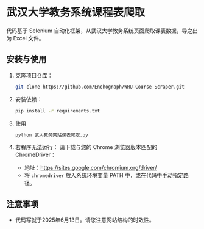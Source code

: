 # 武汉大学教务系统课程表爬取

代码基于 Selenium 自动化框架，从武汉大学教务系统页面爬取课表数据，导之出为 Excel 文件。

## 安装与使用

1. 克隆项目仓库：

   ```bash
   git clone https://github.com/Enchograph/WHU-Course-Scraper.git
   ```

2. 安装依赖：

   ```bash
   pip install -r requirements.txt
   ```
  
3. 使用

   ```bash
   python 武大教务网站课表爬取.py
   ```

4. 若程序无法运行：
  请下载与您的 Chrome 浏览器版本匹配的 ChromeDriver：
   - 地址：https://sites.google.com/chromium.org/driver/
   - 将 `chromedriver` 放入系统环境变量 PATH 中，或在代码中手动指定路径。


## 注意事项

- 代码写就于2025年6月13日。请您注意网站结构的时效性。
